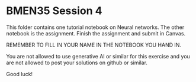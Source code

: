 # BMEN35 Session 4

This folder contains one tutorial notebook on Neural networks. The other notebook is the assignment. Finish the assignment and submit in Canvas.

REMEMBER TO FILL IN YOUR NAME IN THE NOTEBOOK YOU HAND IN.

You are not allowed to use generative AI or similar for this exercise and you are not allowed to post your solutions on github or similar.

Good luck!
